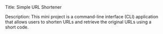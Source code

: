 Title: Simple URL Shortener

Description: This mini project is a command-line interface (CLI) application that allows users to shorten URLs and retrieve the original URLs using a short code.
